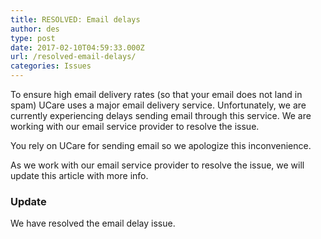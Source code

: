 ```yaml
---
title: RESOLVED: Email delays
author: des
type: post
date: 2017-02-10T04:59:33.000Z
url: /resolved-email-delays/
categories: Issues
---
```


To ensure high email delivery rates (so that your email does not land in spam) UCare uses a major email delivery service. Unfortunately, we are currently experiencing delays sending email through this service. We are working with our email service provider to resolve the issue.

You rely on UCare for sending email so we apologize this inconvenience.

As we work with our email service provider to resolve the issue, we will update this article with more info.

### Update

We have resolved the email delay issue.